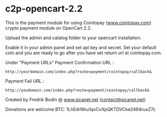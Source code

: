# c2p-opencart-2.2

This is the payment module for using Cointopay (www.cointopay.com) crypto payment module on OpenCart 2.2.

Upload the admin and catalog folder to your opencart installation.

Enable it in your admin panel and set api key and secret. Set your default coin and you are ready to
go after you have set return url at cointopay.com.

Under "Payment URLs"
Payment Confirmation URL : 
```
http://yourdomain.com/index.php?route=payment/cointopay/callback&
```
Payment Fail URL : 
```
http://youdomain.com/index.php?route=payment/cointopay/callback&
```

Created by Fredrik Bodin @ www.sicanet.net (contact@sicanet.net)

Donations are welcome BTC: 1LhEdrNhu1qxCvXpQKTDVCke2494ruxZ7c
